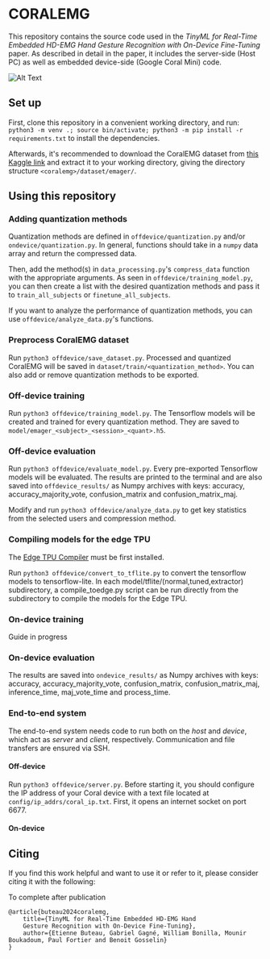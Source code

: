 # CORALEMG

This repository contains the source code used in the _TinyML for Real-Time Embedded HD-EMG Hand
Gesture Recognition with On-Device Fine-Tuning_ paper. As described in detail in the paper, it includes the server-side (Host PC) as well as embedded device-side (Google Coral Mini) code.

![Alt Text](https://github.com/SBIOML/coralemg/blob/main/coralemg_realtime.gif)

## Set up

First, clone this repository in a convenient working directory, and run: `python3 -m venv .; source bin/activate; python3 -m pip install -r requirements.txt` to install the dependencies.

Afterwards, it's recommended to download the CoralEMG dataset from [this Kaggle link](https://www.kaggle.com/datasets/etiennebuteau/coralemg) and extract it to your working directory, giving the directory structure `<coralemg>/dataset/emager/`.

## Using this repository

### Adding quantization methods

Quantization methods are defined in `offdevice/quantization.py` and/or `ondevice/quantization.py`. In general, functions should take in a `numpy` data array and return the compressed data.

Then, add the method(s) in `data_processing.py`'s `compress_data` function with the appropriate arguments. As seen in `offdevice/training_model.py`, you can then create a list with the desired quantization methods and pass it to `train_all_subjects` or `finetune_all_subjects`.

If you want to analyze the performance of quantization methods, you can use `offdevice/analyze_data.py`'s functions.

### Preprocess CoralEMG dataset

Run `python3 offdevice/save_dataset.py`. Processed and quantized CoralEMG will be saved in `dataset/train/<quantization_method>`. You can also add or remove quantization methods to be exported.

### Off-device training

Run `python3 offdevice/training_model.py`. The Tensorflow models will be created and trained for every quantization method. They are saved to `model/emager_<subject>_<session>_<quant>.h5`.

### Off-device evaluation

Run `python3 offdevice/evaluate_model.py`. Every pre-exported Tensorflow models will be evaluated. The results are printed to the terminal and are also saved into `offdevice_results/` as Numpy archives with keys: accuracy, accuracy_majority_vote, confusion_matrix and confusion_matrix_maj. 

Modify and run `python3 offdevice/analyze_data.py` to get key statistics from the selected users and compression method. 

### Compiling models for the edge TPU

The [Edge TPU Compiler](https://coral.ai/docs/edgetpu/compiler/#system-requirements) must be first installed. 

Run `python3 offdevice/convert_to_tflite.py` to convert the tensorflow models to tensorflow-lite.
In each model/tflite/(normal,tuned,extractor) subdirectory, a compile_toedge.py script can be run directly from the subdirectory to compile the models for the Edge TPU.

### On-device training

Guide in progress

### On-device evaluation

The results are saved into `ondevice_results/` as Numpy archives with keys: accuracy, accuracy_majority_vote, confusion_matrix, confusion_matrix_maj, inference_time, maj_vote_time and process_time.

### End-to-end system

The end-to-end system needs code to run both on the _host_ and _device_, which act as _server_ and _client_, respectively. Communication and file transfers are ensured via SSH.

#### Off-device

Run `python3 offdevice/server.py`. Before starting it, you should configure the IP address of your Coral device with a text file located at `config/ip_addrs/coral_ip.txt`. First, it opens an internet socket on port 6677.

#### On-device

## Citing

If you find this work helpful and want to use it or refer to it, please consider citing it with the following:

To complete after publication

    @article{buteau2024coralemg,
        title={TinyML for Real-Time Embedded HD-EMG Hand
        Gesture Recognition with On-Device Fine-Tuning},
        author={Etienne Buteau, Gabriel Gagné, William Bonilla, Mounir Boukadoum, Paul Fortier and Benoit Gosselin}
    }

